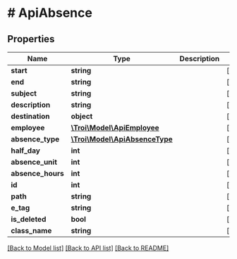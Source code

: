 # # ApiAbsence

## Properties

Name | Type | Description | Notes
------------ | ------------- | ------------- | -------------
**start** | **string** |  | [optional]
**end** | **string** |  | [optional]
**subject** | **string** |  | [optional]
**description** | **string** |  | [optional]
**destination** | **object** |  | [optional]
**employee** | [**\Troi\Model\ApiEmployee**](ApiEmployee.md) |  | [optional]
**absence_type** | [**\Troi\Model\ApiAbsenceType**](ApiAbsenceType.md) |  | [optional]
**half_day** | **int** |  | [optional]
**absence_unit** | **int** |  | [optional]
**absence_hours** | **int** |  | [optional]
**id** | **int** |  | [optional]
**path** | **string** |  | [optional]
**e_tag** | **string** |  | [optional]
**is_deleted** | **bool** |  | [optional]
**class_name** | **string** |  | [optional]

[[Back to Model list]](../../README.md#models) [[Back to API list]](../../README.md#endpoints) [[Back to README]](../../README.md)
